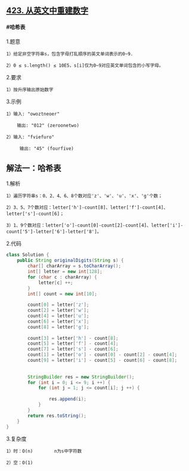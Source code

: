 ## [423. 从英文中重建数字](https://leetcode.cn/problems/reconstruct-original-digits-from-english/description/)

#### #哈希表
1.题意

    1）给定非空字符串s，包含字母打乱顺序的英文单词表示的0~9.

    2）0 ≤ s.length() ≤ 10E5，s[i]仅为0~9对应英文单词包含的小写字母。

2.要求

    1）按升序输出原始数字

3.示例

    1）输入: "owoztneoer"

        输出: "012" (zeroonetwo)

    2）输入: "fviefuro"

         输出: "45" (fourfive)


## 解法一：哈希表

1.解析

    1）遍历字符串s：0、2、4、6、8个数对应'z'、'w'、'u'、'x'、'g'个数；

    2）3、5、7个数对应：letter['h']-count[8]、letter['f']-count[4]、letter['s']-count[6]；

    3）1、9个数对应：letter['o']-count[0]-count[2]-count[4]、letter['i']-count['5']-letter['6']-letter['8']。

2.代码
```java
class Solution {
    public String originalDigits(String s) {
        char[] charArray = s.toCharArray();
        int[] letter = new int[128];
        for (char c : charArray) {
            letter[c] ++;
        }
        int[] count = new int[10];
        
        count[0] = letter['z'];
        count[2] = letter['w'];
        count[4] = letter['u'];
        count[6] = letter['x'];
        count[8] = letter['g'];
        
        count[3] = letter['h'] - count[8];
        count[5] = letter['f'] - count[4];
        count[7] = letter['s'] - count[6];
        count[1] = letter['o'] - count[0] - count[2] - count[4];
        count[9] = letter['i'] - count[5] - count[6] - count[8];
        
        
        StringBuilder res = new StringBuilder();
        for (int i = 0; i <= 9; i ++) {
            for (int j = 1; j <= count[i]; j ++) {
                
                res.append(i);
            }
        }
        return res.toString();
    }
}

```

3.复杂度

    1）时：O(n)        n为s中字符数

    2）空：O(1)